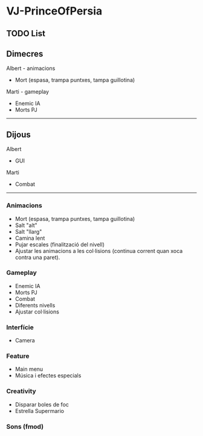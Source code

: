 # VJ-PrinceOfPersia

## TODO List

## Dimecres
Albert - animacions
- Mort (espasa, trampa puntxes, tampa guillotina)

Marti - gameplay
- Enemic IA
- Morts PJ

-------------------------------------------------

## Dijous
Albert
- GUI

Marti
- Combat

-------------------------------------------------

### Animacions
- Mort (espasa, trampa puntxes, tampa guillotina)
- Salt "alt"
- Salt "llarg"
- Camina lent
- Pujar escales (finalització del nivell)
- Ajustar les animacions a les col·lisions (continua corrent quan xoca contra una paret).

### Gameplay
- Enemic IA
- Morts PJ
- Combat
- Diferents nivells
- Ajustar col·lisions

### Interfície
- Camera

### Feature
- Main menu
- Música i efectes especials

### Creativity 
- Disparar boles de foc
- Estrella Supermario

### Sons (fmod)
